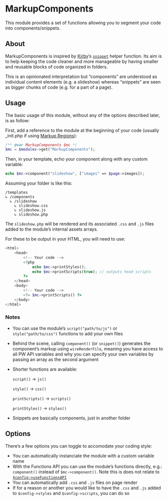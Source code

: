 # MarkupComponents

This module provides a set of functions allowing you to segment your code into components/snippets.

## About

MarkupComponents is inspired by [Kirby](https://getkirby.com)’s [`snippet`](https://getkirby.com/docs/reference/templates/helpers/snippet) helper function. Its aim is to help keeping the code cleaner and more manageable by having smaller and reusable blocks of code organized in folders.

This is an opinionated interpretation but “components” are understood as individual content elements (e.g. a slideshow) whereas “snippets” are seen as bigger chunks of code (e.g. for a part of a page).

## Usage

The basic usage of this module, without any of the options described later, is as follow:

First, add a reference to the module at the beginning of your code (usually _init.php if using [Markup Regions](https://processwire.com/docs/front-end/output/markup-regions/)):
```php
/** @var MarkupComponents $mc */
$mc = $modules->get("MarkupComponents");
```

Then, in your template, echo your component along with any custom variable:
```php
echo $mc->component("slideshow", ["images" => $page->images]);
```

Assuming your folder is like this:
```
/templates
↳ /components
  ↳ /slideshow
    ↳ slideshow.css
    ↳ slideshow.js
    ↳ slideshow.php
```

The `slideshow.php` will be rendered and its associated `.css` and `.js` files added to the module’s internal assets arrays.

For these to be output in your HTML, you will need to use:

```php
<html>
	<head>
		<!-- Your code -->
		<?php
			echo $mc->printStyles();
			echo $mc->printScripts(true); // outputs head scripts
		?>
	</head>
	<body>
		<!-- Your code -->
		<?= $mc->printScripts() ?>
	</body>
</html>
```

### Notes

- You can use the module’s `script("path/to/js")` or `style("path/to/css")` functions to add your own files
- Behind the scene, calling `component()` (or `snippet()`) generates the component’s markup using `wireRenderFile`, meaning you have access to all PW API variables and why you can specify your own variables by passing an array as the second argument
- Shorter functions are available:
  
  `script()` → `js()`

  `style()` → `css()`

  `printScripts()` → `scripts()`

  `printStyles()` → `styles()`
- Snippets are basically components, just in another folder

## Options

There’s a few options you can toggle to accomodate your coding style:

- You can automatically instanciate the module with a custom variable name
- With the Functions API you can use the module’s functions directly, e.g.: `component()` instead of `$mc->component()`. Note this is does not relate to [`$config->useFunctionsAPI`](https://processwire.com/api/ref/functions/#pwapi-methods-Functions-API)
- You can automatically add `.css` and `.js` files on page render
- If for a reason or another you would like to have the `.css` and `.js` added to `$config->styles` and `$config->scripts`, you can do so
